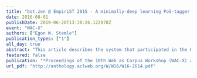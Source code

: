 ```yaml
---
title: "bot.zen @ EmpiriST 2015 - A minimally-deep learning PoS-tagger (trained for German CMC and Web data)"
date: 2016-08-01
publishDate: 2019-06-20T13:30:26.122978Z
event: "WAC-X"
authors: ["Egon W. Stemle"]
publication_types: ["1"]
all_day: true
abstract: "This article describes the system that participated in the Part-of-speech tagging subtask of the \"EmpiriST 2015 shared task on automatic linguistic annotation of computer-mediated communication / social media\". The system combines a small assertion of trending techniques, which implement matured methods, from NLP and ML to achieve competitive results on PoS tagging of German CMC and Web corpus data; in particular, the system uses word embeddings and character-level representations of word beginnings and endings in a LSTM RNN architecture. Labelled data (Tiger v2.2 and EmpiriST) and unlabelled data (German Wikipedia) were used for training. The system is available under the APLv2 open-source license."
featured: false
publication: "*Proceedings of the 10th Web as Corpus Workshop (WAC-X) and the EmpiriST Shared Task*"
url_pdf: "http://anthology.aclweb.org/W/W16/W16-2614.pdf"
---
```


